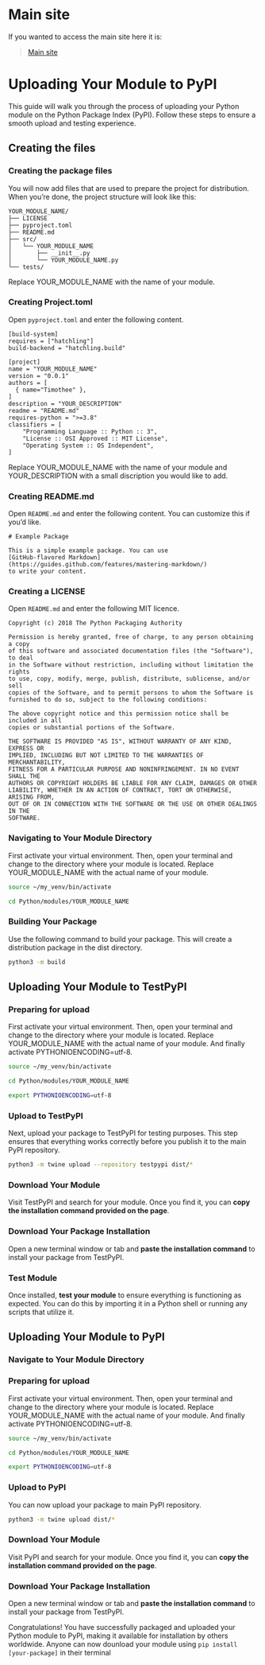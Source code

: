 # Main site
If you wanted to access the main site here it is: 
> [Main site](timothee123456.github.io/main)

# Uploading Your Module to PyPI

This guide will walk you through the process of uploading your Python module on the Python Package Index (PyPI). Follow these steps to ensure a smooth upload and testing experience.

## Creating the files
### Creating the package files
You will now add files that are used to prepare the project for distribution. When you’re done, the project structure will look like this:
```
YOUR_MODULE_NAME/
├── LICENSE
├── pyproject.toml
├── README.md
├── src/
│   └── YOUR_MODULE_NAME
│       ├── __init__.py
│       └── YOUR_MODULE_NAME.py
└── tests/
```
Replace YOUR_MODULE_NAME with the name of your module.

### Creating Project.toml
Open `pyproject.toml` and enter the following content.
```
[build-system]
requires = ["hatchling"]
build-backend = "hatchling.build"

[project]
name = "YOUR_MODULE_NAME"
version = "0.0.1"
authors = [
  { name="Timothee" },
]
description = "YOUR_DESCRIPTION"
readme = "README.md"
requires-python = ">=3.8"
classifiers = [
    "Programming Language :: Python :: 3",
    "License :: OSI Approved :: MIT License",
    "Operating System :: OS Independent",
]
```
Replace YOUR_MODULE_NAME with the name of your module and YOUR_DESCRIPTION with a small discription you would like to add.

### Creating README.md
Open `README.md` and enter the following content. You can customize this if you’d like.
```
# Example Package

This is a simple example package. You can use
[GitHub-flavored Markdown](https://guides.github.com/features/mastering-markdown/)
to write your content.
```

### Creating a LICENSE
Open `README.md` and enter the following MIT licence.
```
Copyright (c) 2018 The Python Packaging Authority

Permission is hereby granted, free of charge, to any person obtaining a copy
of this software and associated documentation files (the "Software"), to deal
in the Software without restriction, including without limitation the rights
to use, copy, modify, merge, publish, distribute, sublicense, and/or sell
copies of the Software, and to permit persons to whom the Software is
furnished to do so, subject to the following conditions:

The above copyright notice and this permission notice shall be included in all
copies or substantial portions of the Software.

THE SOFTWARE IS PROVIDED "AS IS", WITHOUT WARRANTY OF ANY KIND, EXPRESS OR
IMPLIED, INCLUDING BUT NOT LIMITED TO THE WARRANTIES OF MERCHANTABILITY,
FITNESS FOR A PARTICULAR PURPOSE AND NONINFRINGEMENT. IN NO EVENT SHALL THE
AUTHORS OR COPYRIGHT HOLDERS BE LIABLE FOR ANY CLAIM, DAMAGES OR OTHER
LIABILITY, WHETHER IN AN ACTION OF CONTRACT, TORT OR OTHERWISE, ARISING FROM,
OUT OF OR IN CONNECTION WITH THE SOFTWARE OR THE USE OR OTHER DEALINGS IN THE
SOFTWARE.
```

### Navigating to Your Module Directory
First activate your virtual environment. Then, open your terminal and change to the directory where your module is located. Replace YOUR_MODULE_NAME with the actual name of your module.
```bash
source ~/my_venv/bin/activate
```
```bash
cd Python/modules/YOUR_MODULE_NAME
```

### Building Your Package
Use the following command to build your package. This will create a distribution package in the dist directory.
```bash
python3 -m build
```


## Uploading Your Module to TestPyPI
### Preparing for upload
First activate your virtual environment. Then, open your terminal and change to the directory where your module is located. Replace YOUR_MODULE_NAME with the actual name of your module. And finally activate PYTHONIOENCODING=utf-8.
```bash
source ~/my_venv/bin/activate
```
```bash
cd Python/modules/YOUR_MODULE_NAME
```
```bash
export PYTHONIOENCODING=utf-8
```

### Upload to TestPyPI
Next, upload your package to TestPyPI for testing purposes. This step ensures that everything works correctly before you publish it to the main PyPI repository.
```bash
python3 -m twine upload --repository testpypi dist/*
```

### Download Your Module
Visit TestPyPI and search for your module. Once you find it, you can **copy the installation command provided on the page**.

### Download Your Package Installation
Open a new terminal window or tab and **paste the installation command** to install your package from TestPyPI.

### Test Module
Once installed, **test your module** to ensure everything is functioning as expected. You can do this by importing it in a Python shell or running any scripts that utilize it.



## Uploading Your Module to PyPI
### Navigate to Your Module Directory
### Preparing for upload
First activate your virtual environment. Then, open your terminal and change to the directory where your module is located. Replace YOUR_MODULE_NAME with the actual name of your module. And finally activate PYTHONIOENCODING=utf-8.
```bash
source ~/my_venv/bin/activate
```
```bash
cd Python/modules/YOUR_MODULE_NAME
```
```bash
export PYTHONIOENCODING=utf-8
```

### Upload to PyPI
You can now upload your package to main PyPI repository.
```bash
python3 -m twine upload dist/*
```

### Download Your Module
Visit PyPI and search for your module. Once you find it, you can **copy the installation command provided on the page**.

### Download Your Package Installation
Open a new terminal window or tab and **paste the installation command** to install your package from TestPyPI.


Congratulations! You have successfully packaged and uploaded your Python module to PyPI, making it available for installation by others worldwide. Anyone can now dounload your module using `pip install [your-package]` in their terminal
